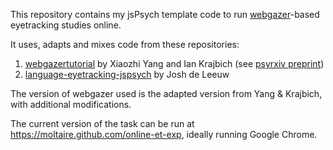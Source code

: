 This repository contains my jsPsych template code to run [webgazer](https://webgazer.cs.brown.edu/)-based eyetracking studies online.

It uses, adapts and mixes code from these repositories:

1. [webgazertutorial](https://github.com/xiaozhi2/webgazertutorial) by Xiaozhi Yang and Ian Krajbich (see [psyrxiv preprint](https://psyarxiv.com/qhme6/))
2. [language-eyetracking-jspsych](https://github.com/vassar-cogscilab/language-eyetracking-jspsych) by Josh de Leeuw

The version of webgazer used is the adapted version from Yang & Krajbich, with additional modifications.

The current version of the task can be run at https://moltaire.github.com/online-et-exp, ideally running Google Chrome.
